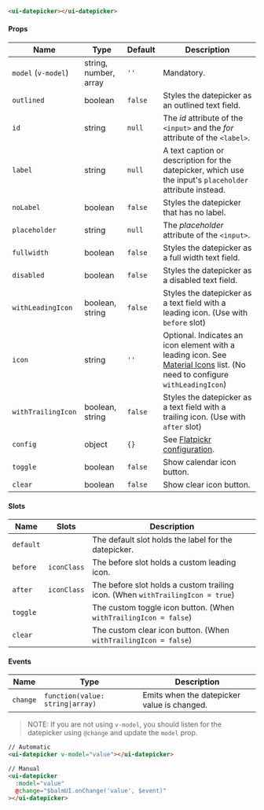 ```html
<ui-datepicker></ui-datepicker>
```

#### Props

| Name                | Type                  | Default | Description                                                                                                                            |
| ------------------- | --------------------- | ------- | -------------------------------------------------------------------------------------------------------------------------------------- |
| `model` (`v-model`) | string, number, array | `''`    | Mandatory.                                                                                                                             |
| `outlined`          | boolean               | `false` | Styles the datepicker as an outlined text field.                                                                                       |
| `id`                | string                | `null`  | The _id_ attribute of the `<input>` and the _for_ attribute of the `<label>`.                                                          |
| `label`             | string                | `null`  | A text caption or description for the datepicker, which use the input's `placeholder` attribute instead.                               |
| `noLabel`           | boolean               | `false` | Styles the datepicker that has no label.                                                                                               |
| `placeholder`       | string                | `null`  | The _placeholder_ attribute of the `<input>`.                                                                                          |
| `fullwidth`         | boolean               | `false` | Styles the datepicker as a full width text field.                                                                                      |
| `disabled`          | boolean               | `false` | Styles the datepicker as a disabled text field.                                                                                        |
| `withLeadingIcon`   | boolean, string       | `false` | Styles the datepicker as a text field with a leading icon. (Use with `before` slot)                                                    |
| `icon`              | string                | `''`    | Optional. Indicates an icon element with a leading icon. See [Material Icons](/#/icons) list. (No need to configure `withLeadingIcon`) |
| `withTrailingIcon`  | boolean, string       | `false` | Styles the datepicker as a text field with a trailing icon. (Use with `after` slot)                                                    |
| `config`            | object                | `{}`    | See [Flatpickr configuration](https://flatpickr.js.org/options/).                                                                      |
| `toggle`            | boolean               | `false` | Show calendar icon button.                                                                                                             |
| `clear`             | boolean               | `false` | Show clear icon button.                                                                                                                |

#### Slots

| Name      | Slots       | Description                                                                    |
| --------- | ----------- | ------------------------------------------------------------------------------ |
| `default` |             | The default slot holds the label for the datepicker.                           |
| `before`  | `iconClass` | The before slot holds a custom leading icon.                                   |
| `after`   | `iconClass` | The before slot holds a custom trailing icon. (When `withTrailingIcon = true`) |
| `toggle`  |             | The custom toggle icon button. (When `withTrailingIcon = false`)               |
| `clear`   |             | The custom clear icon button. (When `withTrailingIcon = false`)                |

#### Events

| Name     | Type                             | Description                                 |
| -------- | -------------------------------- | ------------------------------------------- |
| `change` | `function(value: string\|array)` | Emits when the datepicker value is changed. |

> NOTE: If you are not using `v-model`, you should listen for the datepicker using `@change` and update the `model` prop.

```html
// Automatic
<ui-datepicker v-model="value"></ui-datepicker>

// Manual
<ui-datepicker
  :model="value"
  @change="$balmUI.onChange('value', $event)"
></ui-datepicker>
```
